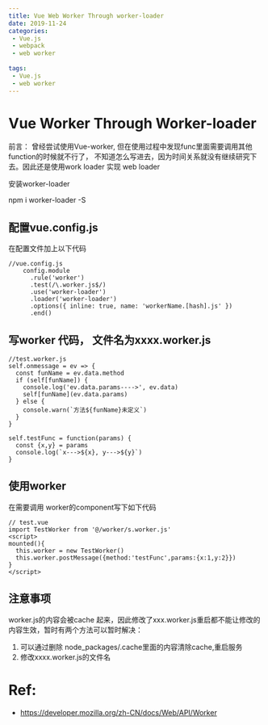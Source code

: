 ```yaml
---
title: Vue Web Worker Through worker-loader
date: 2019-11-24
categories: 
 - Vue.js
 - webpack
 - web worker 
 
tags:
 - Vue.js 
 - web worker
---
```


# Vue Worker Through Worker-loader

前言： 曾经尝试使用Vue-worker, 但在使用过程中发现func里面需要调用其他function的时候就不行了， 不知道怎么写进去，因为时间关系就没有继续研究下去。因此还是使用work loader 实现 web loader

安装worker-loader

npm i worker-loader -S

## 配置vue.config.js

在配置文件加上以下代码

```
//vue.config.js
    config.module
      .rule('worker')
      .test(/\.worker.js$/)
      .use('worker-loader')
      .loader('worker-loader')
      .options({ inline: true, name: 'workerName.[hash].js' })
      .end()
```


## 写worker 代码， 文件名为xxxx.worker.js
```
//test.worker.js
self.onmessage = ev => {
  const funName = ev.data.method
  if (self[funName]) {
    console.log('ev.data.params---->', ev.data)
    self[funName](ev.data.params)
  } else {
    console.warn(`方法${funName}未定义`)
  }
}

self.testFunc = function(params) {
  const {x,y} = params
  console.log(`x--->${x}, y--->${y}`)
}
```

## 使用worker

在需要调用 worker的component写下如下代码

```
// test.vue
import TestWorker from '@/worker/s.worker.js'
<script>
mounted(){
  this.worker = new TestWorker()
  this.worker.postMessage({method:'testFunc',params:{x:1,y:2}})
}
</script>

```

## 注意事项
worker.js的内容会被cache 起来，因此修改了xxx.worker.js重启都不能让修改的内容生效，暂时有两个方法可以暂时解决：
1. 可以通过删除 node_packages/.cache里面的内容清除cache,重启服务
2. 修改xxxx.worker.js的文件名
   

# Ref: 
* https://developer.mozilla.org/zh-CN/docs/Web/API/Worker
  

